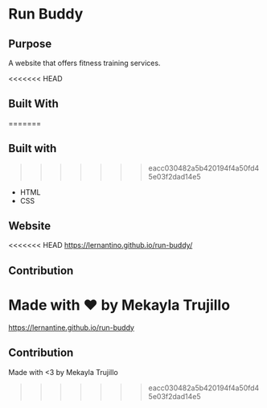 # Run Buddy

## Purpose
A website that offers fitness training services.

<<<<<<< HEAD
## Built With
=======
## Built with
>>>>>>> eacc030482a5b420194f4a50fd45e03f2dad14e5
* HTML
* CSS

## Website
<<<<<<< HEAD
https://lernantino.github.io/run-buddy/

## Contribution
Made with ❤️ by Mekayla Trujillo
=======
https://lernantine.github.io/run-buddy

## Contribution
Made with <3 by Mekayla Trujillo
>>>>>>> eacc030482a5b420194f4a50fd45e03f2dad14e5
